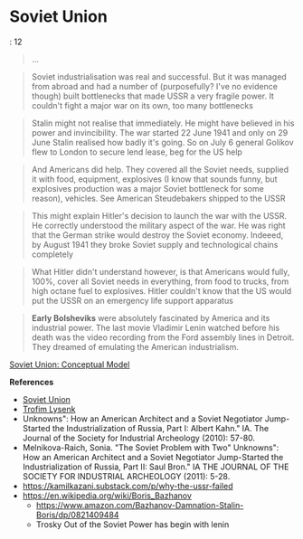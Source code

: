 # Soviet Union

: 12

> …
> 

> Soviet industrialisation was real and successful. But it was managed from abroad and had a number of (purposefully? I've no evidence though) built bottlenecks that made USSR a very fragile power. It couldn't fight a major war on its own, too many bottlenecks
> 

> Stalin might not realise that immediately. He might have believed in his power and invincibility. The war started 22 June 1941 and only on 29 June Stalin realised how badly it's going. So on July 6 general Golikov flew to London to secure lend lease, beg for the US help
> 

> And Americans did help. They covered all the Soviet needs, supplied it with food, equipment, explosives (I know that sounds funny, but explosives production was a major Soviet bottleneck for some reason), vehicles. See American Steudebakers shipped to the USSR
> 

> This might explain Hitler's decision to launch the war with the USSR. He correctly understood the military aspect of the war. He was right that the German strike would destroy the Soviet economy. Indeeed, by August 1941 they broke Soviet supply and technological chains completely
> 

> What Hitler didn't understand however, is that Americans would fully, 100%, cover all Soviet needs in everything, from food to trucks, from high octane fuel to explosives. Hitler couldn't know that the US would put the USSR on an emergency life support apparatus
> 

> **Early Bolsheviks** were absolutely fascinated by America and its industrial power. The last movie Vladimir Lenin watched before his death was the video recording from the Ford assembly lines in Detroit. They dreamed of emulating the American industrialism.
> 

[Soviet Union: Conceptual Model](Soviet%20Union%2017ac0f5171ec819282ede78012e32da7/Soviet%20Union%20Conceptual%20Model%2017ac0f5171ec81f4b05aedeb2f3219c2.csv)

**References**

- [Soviet Union](https://en.wikipedia.org/wiki/Soviet_Union)
- [Trofim Lysenk](https://en.wikipedia.org/wiki/Trofim_Lysenko)
- Unknowns": How an American Architect and a Soviet Negotiator Jump-Started the Industrialization of Russia, Part I: Albert Kahn." IA. The Journal of the Society for Industrial Archeology (2010): 57-80.
- Melnikova-Raich, Sonia. "The Soviet Problem with Two" Unknowns": How an American Architect and a Soviet Negotiator Jump-Started the Industrialization of Russia, Part II: Saul Bron." IA THE JOURNAL OF THE SOCIETY FOR INDUSTRIAL ARCHEOLOGY (2011): 5-28.
- https://kamilkazani.substack.com/p/why-the-ussr-failed
- https://en.wikipedia.org/wiki/Boris_Bazhanov
    - https://www.amazon.com/Bazhanov-Damnation-Stalin-Boris/dp/0821409484
    - Trosky Out of the Soviet Power has begin with lenin